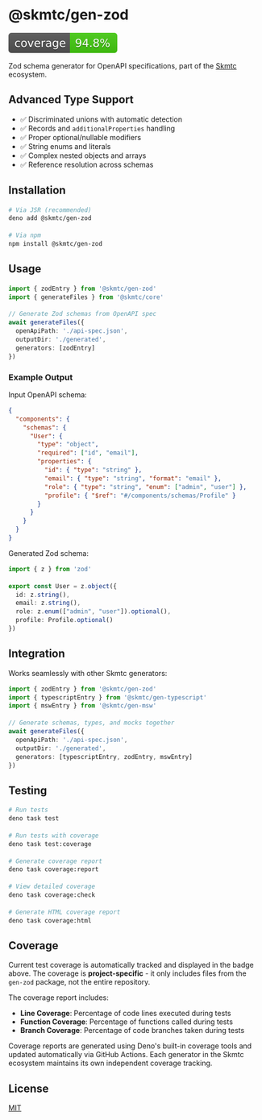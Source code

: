 # @skmtc/gen-zod

![Coverage](https://raw.githubusercontent.com/skmtc/skmtc-generators/gh-pages/badges/gen-zod/coverage.svg)

Zod schema generator for OpenAPI specifications, part of the [Skmtc](https://skm.tc) ecosystem.

## Advanced Type Support

- ✅ Discriminated unions with automatic detection
- ✅ Records and `additionalProperties` handling
- ✅ Proper optional/nullable modifiers
- ✅ String enums and literals
- ✅ Complex nested objects and arrays
- ✅ Reference resolution across schemas

## Installation

```bash
# Via JSR (recommended)
deno add @skmtc/gen-zod

# Via npm
npm install @skmtc/gen-zod
```

## Usage

```typescript
import { zodEntry } from '@skmtc/gen-zod'
import { generateFiles } from '@skmtc/core'

// Generate Zod schemas from OpenAPI spec
await generateFiles({
  openApiPath: './api-spec.json',
  outputDir: './generated',
  generators: [zodEntry]
})
```

### Example Output

Input OpenAPI schema:
```json
{
  "components": {
    "schemas": {
      "User": {
        "type": "object",
        "required": ["id", "email"],
        "properties": {
          "id": { "type": "string" },
          "email": { "type": "string", "format": "email" },
          "role": { "type": "string", "enum": ["admin", "user"] },
          "profile": { "$ref": "#/components/schemas/Profile" }
        }
      }
    }
  }
}
```

Generated Zod schema:
```typescript
import { z } from 'zod'

export const User = z.object({
  id: z.string(),
  email: z.string(),
  role: z.enum(["admin", "user"]).optional(),
  profile: Profile.optional()
})
```

## Integration

Works seamlessly with other Skmtc generators:

```typescript
import { zodEntry } from '@skmtc/gen-zod'
import { typescriptEntry } from '@skmtc/gen-typescript'
import { mswEntry } from '@skmtc/gen-msw'

// Generate schemas, types, and mocks together
await generateFiles({
  openApiPath: './api-spec.json',
  outputDir: './generated',
  generators: [typescriptEntry, zodEntry, mswEntry]
})
```

## Testing

```bash
# Run tests
deno task test

# Run tests with coverage
deno task test:coverage

# Generate coverage report
deno task coverage:report

# View detailed coverage
deno task coverage:check

# Generate HTML coverage report
deno task coverage:html
```

## Coverage

Current test coverage is automatically tracked and displayed in the badge above. The coverage is **project-specific** - it only includes files from the `gen-zod` package, not the entire repository.

The coverage report includes:

- **Line Coverage**: Percentage of code lines executed during tests
- **Function Coverage**: Percentage of functions called during tests
- **Branch Coverage**: Percentage of code branches taken during tests

Coverage reports are generated using Deno's built-in coverage tools and updated automatically via GitHub Actions. Each generator in the Skmtc ecosystem maintains its own independent coverage tracking.

## License

[MIT](LICENSE)